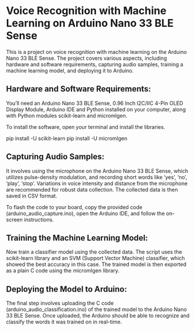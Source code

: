 # Voice Recognition with Machine Learning on Arduino Nano 33 BLE Sense

This is a project on voice recognition with machine learning on the Arduino Nano 33 BLE Sense. The project covers various aspects, including hardware and software requirements, capturing audio samples, training a machine learning model, and deploying it to Arduino.


## Hardware and Software Requirements: 

You’ll need an Arduino Nano 33 BLE Sense, 0.96 Inch I2C/IIC 4-Pin OLED Display Module, Arduino IDE and Python installed on your computer, along with Python modules scikit-learn and micromlgen.

To install the software, open your terminal and install the libraries.

pip install -U scikit-learn
pip install -U micromlgen

## Capturing Audio Samples: 

It involves using the microphone on the Arduino Nano 33 BLE Sense, which utilizes pulse-density modulation, and recording short words like ‘yes’, ‘no’, ‘play’, ‘stop’. Variations in voice intensity and distance from the microphone are recommended for robust data collection. The collected data is then saved in CSV format.

To flash the code to your board, copy the provided code (arduino_audio_capture.ino), open the Arduino IDE, and follow the on-screen instructions.

## Training the Machine Learning Model: 

Now train a classifier model using the collected data. The script uses the scikit-learn library and an SVM (Support Vector Machine) classifier, which showed the best accuracy in this case. The trained model is then exported as a plain C code using the micromlgen library.

## Deploying the Model to Arduino: 

The final step involves uploading the C code (arduino_audio_classification.ino) of the trained model to the Arduino Nano 33 BLE Sense.
Once uploaded, the Arduino should be able to recognize and classify the words it was trained on in real-time.
